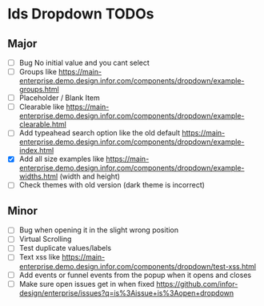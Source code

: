 # Ids Dropdown TODOs

## Major

- [ ] Bug No initial value and you cant select
- [ ] Groups like https://main-enterprise.demo.design.infor.com/components/dropdown/example-groups.html
- [ ] Placeholder / Blank Item
- [ ] Clearable like https://main-enterprise.demo.design.infor.com/components/dropdown/example-clearable.html
- [ ] Add typeahead search option like the old default https://main-enterprise.demo.design.infor.com/components/dropdown/example-index.html
- [x] Add all size examples like https://main-enterprise.demo.design.infor.com/components/dropdown/example-widths.html (width and height)
- [ ] Check themes with old version (dark theme is incorrect)

## Minor

- [ ] Bug when opening it in the slight wrong position
- [ ] Virtual Scrolling
- [ ] Test duplicate values/labels
- [ ] Text xss like https://main-enterprise.demo.design.infor.com/components/dropdown/test-xss.html
- [ ] Add events or funnel events from the popup when it opens and closes
- [ ] Make sure open issues get in when fixed https://github.com/infor-design/enterprise/issues?q=is%3Aissue+is%3Aopen+dropdown
